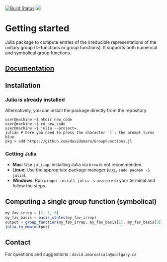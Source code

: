[![Build Status](https://github.com/davidamaro/GroupFunctions.jl/actions/workflows/CI.yml/badge.svg?branch=master)](https://github.com/davidamaro/GroupFunctions.jl/actions/workflows/CI.yml?query=branch%3Amaster)
[![](https://img.shields.io/badge/docs-dev-blue.svg)](https://davidamaro.github.io/GroupFunctions.jl/dev)
# Getting started

Julia package to compute entries of the irreducible representations of the
unitary group (D-functions or group functions).
It supports both numerical and symbolical group functions.

## [Documentation](https://davidamaro.github.io/GroupFunctions.jl/dev/)
## Installation

### Julia is already installed
Alternatively, you can install the package directly from the repository:

```console
user@machine:~$ mkdir new_code 
user@machine:~$ cd new_code
user@machine:~$ julia --project=.
julia> # here you need to press the character `]`; the prompt turns blue
pkg > add https://github.com/davidamaro/GroupFunctions.jl
```

### Getting Julia

- **Mac**: Use `juliaup`. Installing Julia via `brew` is not recommended.
- **Linux**: Use the appropriate package manager (e.g., `sudo pacman -S julia`).
- **Windows**: Run `winget install julia -s msstore` in your terminal and follow the steps.
## Computing a single group function (symbolical)

```julia
my_fav_irrep = [2, 1, 0]
my_fav_basis = basis_states(my_fav_irrep)
output = group_function(my_fav_irrep, my_fav_basis[1], my_fav_basis[3])
julia_to_mma(output)
```

## Contact
For questions and suggestions : `david.amaroalcala@ucalgary.ca`
